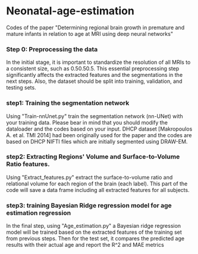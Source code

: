 # Neonatal-age-estimation
Codes of the paper "Determining regional brain growth in premature and mature infants in relation to age at MRI using deep neural networks"


### Step 0: Preprocessing the data
In the initial stage, it is important to standardize the resolution of all MRIs to a consistent size, such as 0.50.50.5. This essential preprocessing step significantly affects the extracted features and the segmentations in the next steps. Also, the dataset should be split into training, validation, and testing sets.


### step1: Training the segmentation network
Using "Train-nnUnet.py" train the segmentation network (nn-UNet) with your training data. Please bear in mind that you should modify the dataloader and the codes based on your input. DHCP dataset [Makropoulos A. et al. TMI 2014] had been originally used for the paper and the codes are based on DHCP NIFTI files which are initially segmented using DRAW-EM.


### step2: Extracting Regions' Volume and Surface-to-Volume Ratio features.
Using "Extract_features.py" extract the surface-to-volume ratio and relational volume for each region of the brain (each label). This part of the code will save a data frame including all extracted features for all subjects. 


### step3: training Bayesian Ridge regression model for age estimation regression
In the final step, using "Age_estimation.py" a Bayesian ridge regression model will be trained based on the extracted features of the training set from previous steps. Then for the test set, it compares the predicted age results with their actual age and report the R^2 and MAE metrics
